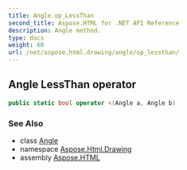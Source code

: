 ```yaml
---
title: Angle.op_LessThan
second_title: Aspose.HTML for .NET API Reference
description: Angle method. 
type: docs
weight: 60
url: /net/aspose.html.drawing/angle/op_lessthan/
---
```

## Angle LessThan operator

```csharp
public static bool operator <(Angle a, Angle b)
```

### See Also

* class [Angle](../)
* namespace [Aspose.Html.Drawing](../../../aspose.html.drawing/)
* assembly [Aspose.HTML](../../../)
